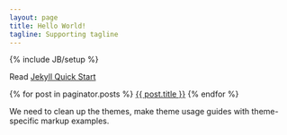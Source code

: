 ```yaml
---
layout: page
title: Hello World!
tagline: Supporting tagline
---
```

{% include JB/setup %}

Read [Jekyll Quick Start](http://jekyllbootstrap.com/usage/jekyll-quick-start.html)

{% for post in paginator.posts %}
    <a href="{{ post.url }}">{{ post.title }}</a>
{% endfor %}

We need to clean up the themes, make theme usage guides with theme-specific markup examples.
